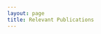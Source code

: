 ```yaml
---
layout: page
title: Relevant Publications
---
```

<!-- 
Click on these icons for the paper <img src="images/file-cloud-download.png"> to download pdf

* A. Barua,  **A.S. Mikheyev**. Many options, few solutions: Over 60 my snakes converged on a few optimal venom formulations. *in press*, 2019 [<img src="images/file-cloud-download.png">](https://academic.oup.com/mbe/advance-article-pdf/doi/10.1093/molbev/msz125/28930891/msz125.pdf)

* A. Wallberg, I. Bunikis, O.V. Pettersson, M-B. Mosbech, A.K. Childers, J.D. Evans, **A.S Mikheyev**, H.M. Robertson, G.E. Robinson, M.T. Webster. A hybrid *de novo* genome assembly of the honeybee, *Apis mellifera*, with chromosome-length scaffolds. *BMC Genomics*, 20 , 275, 2019 [<img src="images/file-cloud-download.png">](https://bmcgenomics.biomedcentral.com/track/pdf/10.1186/s12864-019-5642-0)
 -->
